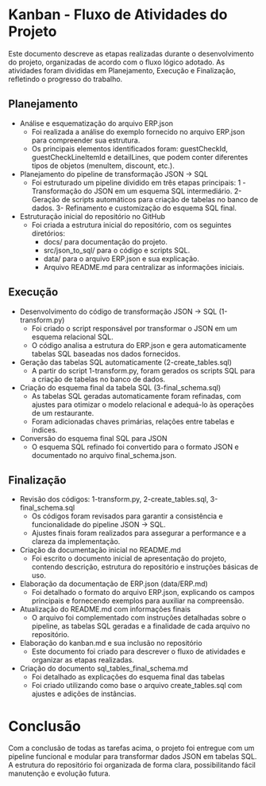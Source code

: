# Kanban - Fluxo de Atividades do Projeto
Este documento descreve as etapas realizadas durante o desenvolvimento do projeto, organizadas de acordo com o fluxo lógico adotado. As atividades foram divididas em Planejamento, Execução e Finalização, refletindo o progresso do trabalho.

## Planejamento
- Análise e esquematização do arquivo ERP.json
  - Foi realizada a análise do exemplo fornecido no arquivo ERP.json para compreender sua estrutura.
  - Os principais elementos identificados foram: guestCheckId, guestCheckLineItemId e detailLines, que podem conter diferentes tipos de objetos (menuItem, discount, etc.).
- Planejamento do pipeline de transformação JSON → SQL
  - Foi estruturado um pipeline dividido em três etapas principais:
  1 -Transformação do JSON em um esquema SQL intermediário.
  2- Geração de scripts automáticos para criação de tabelas no banco de dados.
  3- Refinamento e customização do esquema SQL final.
- Estruturação inicial do repositório no GitHub
  - Foi criada a estrutura inicial do repositório, com os seguintes diretórios:
    - docs/ para documentação do projeto.
    - src/json_to_sql/ para o código e scripts SQL.
    - data/ para o arquivo ERP.json e sua explicação.
    - Arquivo README.md para centralizar as informações iniciais.

## Execução
- Desenvolvimento do código de transformação JSON → SQL (1-transform.py)
  - Foi criado o script responsável por transformar o JSON em um esquema relacional SQL.
  - O código analisa a estrutura do ERP.json e gera automaticamente tabelas SQL baseadas nos dados fornecidos.
- Geração das tabelas SQL automaticamente (2-create_tables.sql)
  - A partir do script 1-transform.py, foram gerados os scripts SQL para a criação de tabelas no banco de dados.
- Criação do esquema final da tabela SQL (3-final_schema.sql)
  - As tabelas SQL geradas automaticamente foram refinadas, com ajustes para otimizar o modelo relacional e adequá-lo às operações de um restaurante.
  - Foram adicionadas chaves primárias, relações entre tabelas e índices.
- Conversão do esquema final SQL para JSON
  - O esquema SQL refinado foi convertido para o formato JSON e documentado no arquivo final_schema.json.

## Finalização
- Revisão dos códigos: 1-transform.py, 2-create_tables.sql, 3-final_schema.sql
  - Os códigos foram revisados para garantir a consistência e funcionalidade do pipeline JSON → SQL.
  - Ajustes finais foram realizados para assegurar a performance e a clareza da implementação.
- Criação da documentação inicial no README.md
  - Foi escrito o documento inicial de apresentação do projeto, contendo descrição, estrutura do repositório e instruções básicas de uso.
- Elaboração da documentação de ERP.json (data/ERP.md)
  - Foi detalhado o formato do arquivo ERP.json, explicando os campos principais e fornecendo exemplos para auxiliar na compreensão.
- Atualização do README.md com informações finais
  - O arquivo foi complementado com instruções detalhadas sobre o pipeline, as tabelas SQL geradas e a finalidade de cada arquivo no repositório.
- Elaboração do kanban.md e sua inclusão no repositório
  - Este documento foi criado para descrever o fluxo de atividades e organizar as etapas realizadas.
- Criação do documento sql_tables_final_schema.md
  - Foi detalhado as explicações do esquema final das tabelas
  - Foi criado utilizando como base o arquivo create_tables.sql com ajustes e adições de instâncias.

# Conclusão
Com a conclusão de todas as tarefas acima, o projeto foi entregue com um pipeline funcional e modular para transformar dados JSON em tabelas SQL. A estrutura do repositório foi organizada de forma clara, possibilitando fácil manutenção e evolução futura.


